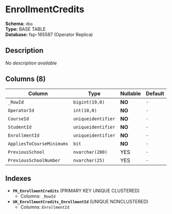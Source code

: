 # EnrollmentCredits

**Schema:** `dbo`  
**Type:** BASE TABLE  
**Database:** fsp-165587 (Operator Replica)

## Description

*No description available*

## Columns (8)

| Column | Type | Nullable | Default | Keys | Description |
|--------|------|----------|---------|------|-------------|
| `_RowId` | `bigint(19,0)` | **NO** | `-` | PK | - |
| `OperatorId` | `int(10,0)` | **NO** | `-` | - | - |
| `CourseId` | `uniqueidentifier` | **NO** | `-` | - | - |
| `StudentId` | `uniqueidentifier` | **NO** | `-` | - | - |
| `EnrollmentId` | `uniqueidentifier` | **NO** | `-` | - | - |
| `AppliesToCourseMinimums` | `bit` | **NO** | `-` | - | - |
| `PreviousSchool` | `nvarchar(200)` | YES | `-` | - | - |
| `PreviousSchoolNumber` | `nvarchar(25)` | YES | `-` | - | - |

## Indexes

- **`PK_EnrollmentCredits`** (PRIMARY KEY UNIQUE CLUSTERED)
  - Columns: `_RowId`
- **`UK_EnrollmentCredits_EnrollmentId`** (UNIQUE NONCLUSTERED)
  - Columns: `EnrollmentId`
